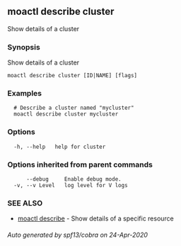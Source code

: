 ## moactl describe cluster

Show details of a cluster

### Synopsis

Show details of a cluster

```
moactl describe cluster [ID|NAME] [flags]
```

### Examples

```
  # Describe a cluster named "mycluster"
  moactl describe cluster mycluster
```

### Options

```
  -h, --help   help for cluster
```

### Options inherited from parent commands

```
      --debug     Enable debug mode.
  -v, --v Level   log level for V logs
```

### SEE ALSO

* [moactl describe](moactl_describe.md)	 - Show details of a specific resource

###### Auto generated by spf13/cobra on 24-Apr-2020
